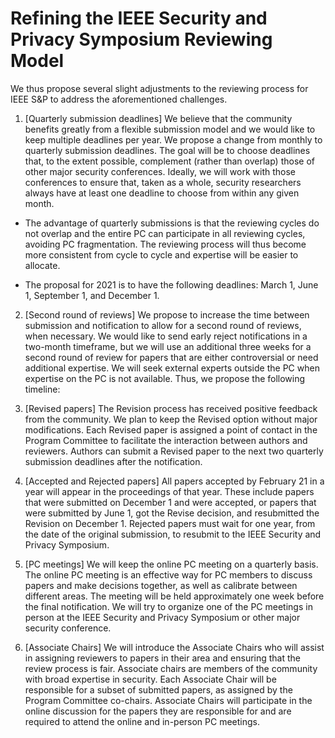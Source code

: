 # Refining the IEEE Security and Privacy Symposium Reviewing Model


We thus propose several slight adjustments to the reviewing process for IEEE S&P to address the aforementioned challenges.

1. [Quarterly submission deadlines] We believe that the community benefits greatly from a flexible submission model and we would like to keep multiple deadlines per year. We propose a change from monthly to quarterly submission deadlines.  The goal will be to choose deadlines that, to the extent possible, complement (rather than overlap) those of other major security conferences.  Ideally, we will work with those conferences to ensure that, taken as a whole, security researchers always have at least one deadline to choose from within any given month.


  - The advantage of quarterly submissions is that the reviewing cycles do not overlap and the entire PC can participate in all reviewing cycles, avoiding PC fragmentation. The reviewing process will thus become more consistent from cycle to cycle and expertise will be easier to allocate.


  - The proposal for 2021 is to have the following deadlines: March 1, June 1, September 1, and December 1.


2. [Second round of reviews] We propose to increase the time between submission and notification to allow for a second round of reviews, when necessary. We would like to send early reject notifications in a two-month timeframe, but we will use an additional three weeks for a second round of review for papers that are either controversial or need additional expertise. We will seek external experts outside the PC when expertise on the PC is not available. Thus, we propose the following timeline:


3. [Revised papers] The Revision process has received positive feedback from the community. We plan to keep the Revised option without major modifications. Each Revised paper is assigned a point of contact in the Program Committee to facilitate the interaction between authors and reviewers. Authors can submit a Revised paper to the next two quarterly submission deadlines after the notification.


4. [Accepted and Rejected papers] All papers accepted by February 21 in a year will appear in the proceedings of that year. These include papers that were submitted on December 1 and were accepted, or papers that were submitted by June 1, got the Revise decision, and resubmitted the Revision on December 1. Rejected papers must wait for one year, from the date of the original submission, to resubmit to the IEEE Security and Privacy Symposium.

5. [PC meetings] We will keep the online PC meeting on a quarterly basis. The online PC meeting is an effective way for PC members to discuss papers and make decisions together, as well as calibrate between different areas. The meeting will be held approximately one week  before the final notification. We will try to organize one of the PC meetings in person at the IEEE Security and Privacy Symposium or other major security conference.

6. [Associate Chairs] We will introduce the Associate Chairs who will assist in assigning reviewers to papers in their area and ensuring that the review process is fair. Associate chairs are members of the community with broad expertise in security. Each Associate Chair will be responsible for a subset of submitted papers, as assigned by the Program Committee co-chairs. Associate Chairs will participate in the online discussion for the papers they are responsible for and are required to attend the online and in-person PC meetings.
